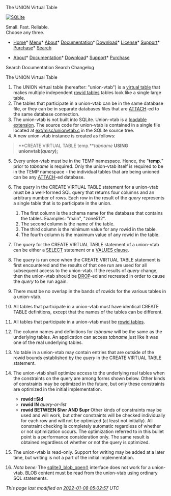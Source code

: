 




The UNION Virtual Table




[![SQLite](images/sqlite370_banner.gif)](index.html)


Small. Fast. Reliable.  
Choose any three.


* [Home](index.html)* [Menu](javascript:void(0))* [About](about.html)* [Documentation](docs.html)* [Download](download.html)* [License](copyright.html)* [Support](support.html)* [Purchase](prosupport.html)* [Search](javascript:void(0))




* [About](about.html)* [Documentation](docs.html)* [Download](download.html)* [Support](support.html)* [Purchase](prosupport.html)






Search Documentation
Search Changelog










The UNION Virtual Table


1. The UNION virtual table (hereafter: "union\-vtab")
is a [virtual table](vtab.html) that makes multiple independent
[rowid tables](rowidtable.html) tables look like a single large table.
2. The tables that participate in a union\-vtab can be in the same 
database file, or they can be in separate databases files that
are [ATTACH](lang_attach.html)\-ed to the same database connection.
3. The union\-vtab is not built into SQLite.
Union\-vtab is a [loadable extension](loadext.html).
The source code for union\-vtab is contained in a single file located at
[ext/misc/unionvtab.c](https://sqlite.org/src/file/ext/misc/unionvtab.c)
in the SQLite source tree.
4. A new union\-vtab instance is created as follows:




> **CREATE VIRTUAL TABLE temp.***tabname* **USING unionvtab(***query***);**
5. Every union\-vtab must be in the TEMP namespace. Hence, the "**temp.**"
prior to *tabname* is required. Only the union\-vtab itself is required
to be in the TEMP namespace \- the individual tables that are being unioned
can be any [ATTACH](lang_attach.html)\-ed database.
6. The *query* in the CREATE VIRTUAL TABLE statement for a union\-vtab 
must be a well\-formed SQL query that returns four columns and an 
arbitrary number of rows. Each row in the result of the *query*
represents a single table that is to participate in the union.



	1. The first column is the schema name for the database that contains
	the tables. Examples: "main", "zone512".
	2. The second column is the name of the table.
	3. The third column is the minimum value for any rowid in the table.
	4. The fourth column is the maximum value of any rowid in the table.
7. The *query* for the CREATE VIRTUAL TABLE statement of a union\-vtab
can be either a [SELECT](lang_select.html) statement or a [VALUES clause](lang_select.html#values).
8. The *query* is run once when the CREATE VIRTUAL TABLE statement is
first encountered and the results of that one run are used for all subsequent
access to the union\-vtab. If the results of *query* change, then
the union\-vtab should be [DROP](lang_droptable.html)\-ed and recreated in order
to cause the *query* to be run again.
9. There must be no overlap in the bands of rowids for the various tables
in a union\-vtab.
10. All tables that participate in a union\-vtab must have identical
CREATE TABLE definitions, except that the names of the tables can be different.
11. All tables that participate in a union\-vtab must be [rowid tables](rowidtable.html).
12. The column names and definitions for *tabname* will be the same as
the underlying tables. An application can access *tabname* just like
it was one of the real underlying tables.
13. No table in a union\-vtab may contain entries that are outside of the
rowid bounds established by the *query* in the CREATE VIRTUAL TABLE
statement.
14. The union\-vtab shall optimize access to the underlying real tables
when the constraints on the query are among forms shown below.
Other kinds of constraints may be optimized in the future, but only
these constraints are optimized in the initial implementation.



	* **rowid\=$id**
	* **rowid IN** *query\-or\-list*
	* **rowid BETWEEN $lwr AND $upr**
Other kinds of constraints may be used and will work, but other
constraints will be checked individually for each row and will not
be optimized (at least not initially). 
All constraint checking is completely automatic regardless of whether
or not optimization occurs. The optimization referred to in this bullet point
is a performance consideration only. The same result is obtained
regardless of whether or not the query is optimized.
15. The union\-vtab is read\-only. Support for writing may be added at a later
time, but writing is not a part of the initial implementation.
16. *Nota bene:*
The [sqlite3\_blob\_open()](c3ref/blob_open.html) interface does not work for a union\-vtab.
BLOB content must be read from the union\-vtab using ordinary SQL statements.


*This page last modified on [2022\-01\-08 05:02:57](https://sqlite.org/docsrc/honeypot) UTC* 


